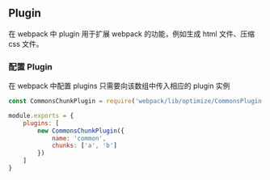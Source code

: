 ## Plugin

在 webpack 中 plugin 用于扩展 webpack 的功能，例如生成 html 文件、压缩 css 文件。

### 配置 Plugin

在 webpack 中配置 plugins 只需要向该数组中传入相应的 plugin 实例
```javascript
const CommonsChunkPlugin = require('webpack/lib/optimize/CommonsPlugin')

module.exports = {
	plugins: [
		new CommonsChunkPlugin({
			name: 'common',
			chunks: ['a', 'b']
		})
	]
}
```